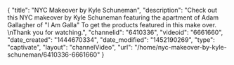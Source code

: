 {
    "title": "NYC Makeover by Kyle Schuneman",
    "description": "Check out this NYC makeover by Kyle Schuneman featuring the apartment of Adam Gallagher of \"I Am Galla\" To get the products featured in this make over. \nThank you for watching.",
    "channelid": "6410336",
    "videoid": "6661660",
    "date_created": "1444670334",
    "date_modified": "1452190269",
    "type": "captivate",
    "layout": "channelVideo",
    "url": "\/home\/nyc-makeover-by-kyle-schuneman\/6410336-6661660"
}